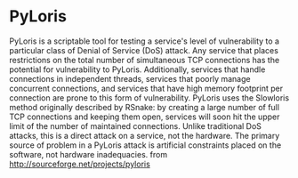 # PyLoris
PyLoris is a scriptable tool for testing a service's level of vulnerability to a particular class of Denial of Service (DoS) attack. Any service that places restrictions on the total number of simultaneous TCP connections has the potential for vulnerability to PyLoris. Additionally, services that handle connections in independent threads, services that poorly manage concurrent connections, and services that have high memory footprint per connection are prone to this form of vulnerability.  PyLoris uses the Slowloris method originally described by RSnake: by creating a large number of full TCP connections and keeping them open, services will soon hit the upper limit of the number of maintained connections. Unlike traditional DoS attacks, this is a direct attack on a service, not the hardware. The primary source of problem in a PyLoris attack is artificial constraints placed on the software, not hardware inadequacies. from http://sourceforge.net/projects/pyloris
